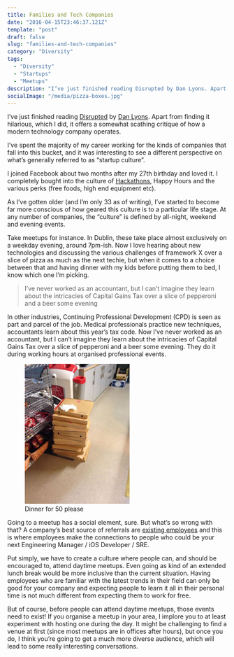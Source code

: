 ```yaml
---
title: Families and Tech Companies
date: "2016-04-15T23:46:37.121Z"
template: "post"
draft: false
slug: "families-and-tech-companies"
category: "Diversity"
tags:
  - "Diversity"
  - "Startups"
  - "Meetups"
description: "I’ve just finished reading Disrupted by Dan Lyons. Apart from finding it hilarious, which I did, it offers a somewhat scathing critique of how a modern technology company operates."
socialImage: "/media/pizza-boxes.jpg"
---
```


I’ve just finished reading [Disrupted](https://www.amazon.com/Disrupted-My-Misadventure-Start-Up-Bubble/dp/0316306088) by [Dan Lyons](https://twitter.com/realdanlyons). Apart from finding it hilarious, which I did, it offers a somewhat scathing critique of how a modern technology company operates.

I’ve spent the majority of my career working for the kinds of companies that fall into this bucket, and it was interesting to see a different perspective on what’s generally referred to as “startup culture”.

I joined Facebook about two months after my 27th birthday and loved it. I completely bought into the culture of [Hackathons](https://www.facebook.com/hackathon), Happy Hours and the various perks (free foods, high end equipment etc).

As I’ve gotten older (and I’m only 33 as of writing), I’ve started to become far more conscious of how geared this culture is to a particular life stage. At any number of companies, the “culture” is defined by all-night, weekend and evening events.

Take meetups for instance. In Dublin, these take place almost exclusively on a weekday evening, around 7pm-ish. Now I love hearing about new technologies and discussing the various challenges of framework X over a slice of pizza as much as the next techie, but when it comes to a choice between that and having dinner with my kids before putting them to bed, I know which one I’m picking.

> I’ve never worked as an accountant, but I can’t imagine they learn about the intricacies of Capital Gains Tax over a slice of pepperoni and a beer some evening

In other industries, Continuing Professional Development (CPD) is seen as part and parcel of the job. Medical professionals practice new techniques, accountants learn about this year’s tax code. Now I’ve never worked as an accountant, but I can’t imagine they learn about the intricacies of Capital Gains Tax over a slice of pepperoni and a beer some evening. They do it during working hours at organised professional events.

<figure class="float-left" style="width: 240px">
	<img src="/media/pizza-boxes.jpg" alt="A stack of empty pizza boxes">
	<figcaption>Dinner for 50 please</figcaption>
</figure>

Going to a meetup has a social element, sure. But what’s so wrong with that? A company’s best source of referrals are [existing employees](https://business.linkedin.com/talent-solutions/blog/2015/08/5-reasons-employee-referrals-are-the-best-way-to-hire) and this is where employees make the connections to people who could be your next Engineering Manager / iOS Developer / SRE.

Put simply, we have to create a culture where people can, and should be encouraged to, attend daytime meetups. Even going as kind of an extended lunch break would be more inclusive than the current situation. Having employees who are familiar with the latest trends in their field can only be good for your company and expecting people to learn it all in their personal time is not much different from expecting them to work for free.

But of course, before people can attend daytime meetups, those events need to exist! If you organise a meetup in your area, I implore you to at least experiment with hosting one during the day. It might be challenging to find a venue at first (since most meetups are in offices after hours), but once you do, I think you’re going to get a much more diverse audience, which will lead to some really interesting conversations.